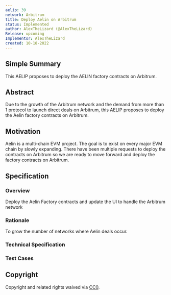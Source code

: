 ```yaml
---
aelip: 39
network: Arbitrum
title: Deploy Aelin on Arbitrum
status: Implemented
author: AlexTheLizard (@AlexTheLizard)
Release: upcoming
Implementor: AlexTheLizard
created: 10-18-2022
---
```


## Simple Summary

This AELIP proposes to deploy the AELIN factory contracts on Arbitrum.

## Abstract

Due to the growth of the Arbitrum network and the demand from more than 1 protocol to launch direct deals on Arbitrum, this AELIP proposes to deploy the Aelin factory contracts on Arbitrum.

## Motivation

Aelin is a multi-chain EVM project. The goal is to exist on every major EVM chain by slowly expanding. There have been multiple requests to deploy the contracts on Arbitrum so we are ready to move forward and deploy the factory contracts on Arbitrum.

## Specification

### Overview

Deploy the Aelin Factory contracts and update the UI to handle the Arbitrum network

### Rationale

To grow the number of networks where Aelin deals occur.

### Technical Specification

<!--The technical specification should outline the public API of the changes proposed. That is, changes to any of the interfaces Synthetix currently exposes or the creations of new ones.-->

### Test Cases

<!--Test cases for an implementation are mandatory for AELIPs but can be included with the implementation..-->

## Copyright

Copyright and related rights waived via [CC0](https://creativecommons.org/publicdomain/zero/1.0/).
